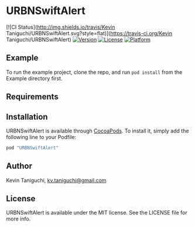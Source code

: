 # URBNSwiftAlert

[![CI Status](http://img.shields.io/travis/Kevin Taniguchi/URBNSwiftAlert.svg?style=flat)](https://travis-ci.org/Kevin Taniguchi/URBNSwiftAlert)
[![Version](https://img.shields.io/cocoapods/v/URBNSwiftAlert.svg?style=flat)](http://cocoapods.org/pods/URBNSwiftAlert)
[![License](https://img.shields.io/cocoapods/l/URBNSwiftAlert.svg?style=flat)](http://cocoapods.org/pods/URBNSwiftAlert)
[![Platform](https://img.shields.io/cocoapods/p/URBNSwiftAlert.svg?style=flat)](http://cocoapods.org/pods/URBNSwiftAlert)

## Example

To run the example project, clone the repo, and run `pod install` from the Example directory first.

## Requirements

## Installation

URBNSwiftAlert is available through [CocoaPods](http://cocoapods.org). To install
it, simply add the following line to your Podfile:

```ruby
pod "URBNSwiftAlert"
```

## Author

Kevin Taniguchi, kv.taniguchi@gmail.com

## License

URBNSwiftAlert is available under the MIT license. See the LICENSE file for more info.
